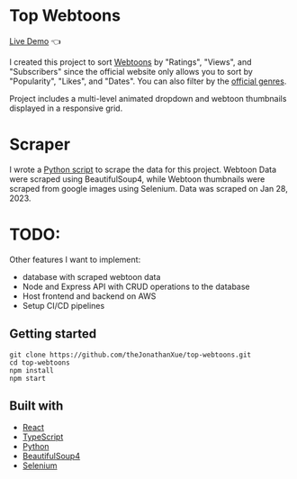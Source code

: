 # Top Webtoons

[Live Demo](https://thejonathanxue.github.io/top-webtoons/) :point_left:

I created this project to sort [Webtoons](https://www.webtoons.com/en/) by "Ratings", "Views", and "Subscribers" since the official website only allows you to sort by "Popularity", "Likes", and "Dates". You can also filter by the [official genres](https://www.webtoons.com/en/genre#).

Project includes a multi-level animated dropdown and webtoon thumbnails displayed in a responsive grid.

# Scraper

I wrote a [Python script](https://github.com/theJonathanXue/webtoon-rating-scraper) to scrape the data for this project. Webtoon Data were scraped using BeautifulSoup4, while Webtoon thumbnails were scraped from google images using Selenium. Data was scraped on Jan 28, 2023.

# TODO:
Other features I want to implement:
- database with scraped webtoon data
- Node and Express API with CRUD operations to the database
- Host frontend and backend on AWS
- Setup CI/CD pipelines

## Getting started

```
git clone https://github.com/theJonathanXue/top-webtoons.git
cd top-webtoons
npm install
npm start
```

## Built with

- [React](https://reactjs.org/)
- [TypeScript](https://www.typescriptlang.org/)
- [Python](https://www.python.org/)
- [BeautifulSoup4](https://pypi.org/project/beautifulsoup4/)
- [Selenium](https://www.selenium.dev/)
